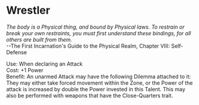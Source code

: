 # Wrestler

*The body is a Physical thing, and bound by Physical laws. To restrain or break your own restraints, you must first understand these bindings, for all others are built from them.*  
--The First Incarnation's Guide to the Physical Realm, Chapter VIII: Self-Defense

Use: When declaring an Attack  
Cost: +1 Power  
Benefit: 
An unarmed Attack may have the following Dilemma attached to it: They may either take forced movement within the Zone, or the Power of the attack is increased by double the Power invested in this Talent. This may also be performed with weapons that have the Close-Quarters trait.